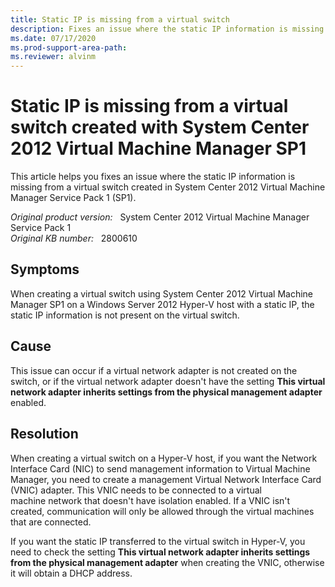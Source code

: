 ```yaml
---
title: Static IP is missing from a virtual switch
description: Fixes an issue where the static IP information is missing from a virtual switch created in System Center 2012 Virtual Machine Manager SP1.
ms.date: 07/17/2020
ms.prod-support-area-path:
ms.reviewer: alvinm
---
```

# Static IP is missing from a virtual switch created with System Center 2012 Virtual Machine Manager SP1

This article helps you fixes an issue where the static IP information is missing from a virtual switch created in System Center 2012 Virtual Machine Manager Service Pack 1 (SP1).

_Original product version:_ &nbsp; System Center 2012 Virtual Machine Manager Service Pack 1  
_Original KB number:_ &nbsp; 2800610

## Symptoms

When creating a virtual switch using System Center 2012 Virtual Machine Manager SP1 on a Windows Server 2012 Hyper-V host with a static IP, the static IP information is not present on the virtual switch.

## Cause

This issue can occur if a virtual network adapter is not created on the switch, or if the virtual network adapter doesn't have the setting **This virtual network adapter inherits settings from the physical management adapter** enabled.

## Resolution

When creating a virtual switch on a Hyper-V host, if you want the Network Interface Card (NIC) to send management information to Virtual Machine Manager, you need to create a management Virtual Network Interface Card (VNIC) adapter. This VNIC needs to be connected to a virtual machine network that doesn't have isolation enabled. If a VNIC isn't created, communication will only be allowed through the virtual machines that are connected.

If you want the static IP transferred to the virtual switch in Hyper-V, you need to check the setting **This virtual network adapter inherits settings from the physical management adapter** when creating the VNIC, otherwise it will obtain a DHCP address.
